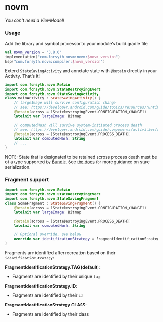 # novm
*You don't need a ViewModel!*

### Usage

Add the library and symbol processor to your module's build.gradle file:
```kotlin
val novm_version = "0.8.0"
implementation("com.forsyth.novm:novm:$novm_version")
ksp("com.forsyth.novm:compiler:$novm_version")
```

Extend ```StateSavingActivity``` and annotate state with ```@Retain``` directly in your Activity. That's it! 

```kotlin
import com.forsyth.novm.Retain
import com.forsyth.novm.StateDestroyingEvent
import com.forsyth.novm.StateSavingActivity
class MainActivity : StateSavingActivity() {
    // largeImage will survive configuration change
    // see: https://developer.android.com/guide/topics/resources/runtime-changes
    @Retain(across = [StateDestroyingEvent.CONFIGURATION_CHANGE])
    lateinit var largeImage: Bitmap 

    // computedHash will survive system-initiated process death
    // see: https://developer.android.com/guide/components/activities/activity-lifecycle#asem
    @Retain(across = [StateDestroyingEvent.PROCESS_DEATH])
    lateinit var computedHash: String
    // ...
}
```

NOTE: State that is designated to be retained across process death must be of a type supported by [Bundle](https://developer.android.com/reference/android/os/Bundle). 
See [the docs](https://developer.android.com/topic/libraries/architecture/saving-states#onsaveinstancestate) for more guidance on state serialization. 

### Fragment support

```kotlin
import com.forsyth.novm.Retain
import com.forsyth.novm.StateDestroyingEvent
import com.forsyth.novm.StateSavingFragment
class SomeFragment : StateSavingFragment() {
    @Retain(across = [StateDestroyingEvent.CONFIGURATION_CHANGE])
    lateinit var largeImage: Bitmap

    @Retain(across = [StateDestroyingEvent.PROCESS_DEATH])
    lateinit var computedHash: String

    // Optional override, see below
    override var identificationStrategy = FragmentIdentificationStrategy.ID
}
```

Fragments are identified after recreation based on their ```identificationStrategy```:

**FragmentIdentificationStrategy.TAG (default)**:
- Fragments are identified by their unique ```tag```

**FragmentIdentificationStrategy.ID**:
- Fragments are identified by their ```id```

**FragmentIdentificationStrategy.CLASS**:
- Fragments are identified by their class
